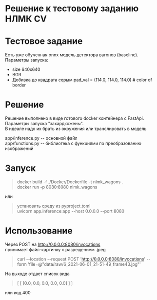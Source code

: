 Решение к тестовому заданию НЛМК CV
==============================

# Тестовое задание
Есть уже обученная onnx модель детектора вагонов (baseline).  
Параметры запуска:
- size 640x640
- BGR
- Добивка до квадрата серым pad_val = (114.0, 114.0, 114.0) # color of border

# Решение
Решение выполнено в виде готового docker контейнера с FastApi.  
Параметры запуска "захардкожены".  
В идеале надо их брать из окружения или транслировать в модель  

app/inference.py -- основной файл  
app/functions.py -- библиотека с функциями по преобразованию изображений

# Запуск

> docker build -f ./Docker/Dockerfile -t nlmk_wagons .  
> docker run -p 8080:8080 nlmk_wagons

или

> установить среду из pyproject.toml   
> uvicorn app.inference:app --host 0.0.0.0 --port 8080

# Использование
Через POST на http://0.0.0.0:8080/invocations  
принимает файл-картинку с разрещением .jpeg  

> curl --location --request POST 'http://0.0.0.0:8080/invocations' --form 'file=@"data/raw/6_2021-06-01_21-51-49_frame43.jpg"'  

На выходе отдает список вида 
> [
>    [
>       [0.0, 0.0, 0.0, 0.0, 0.0]
>    ]
> ]

или код 400
